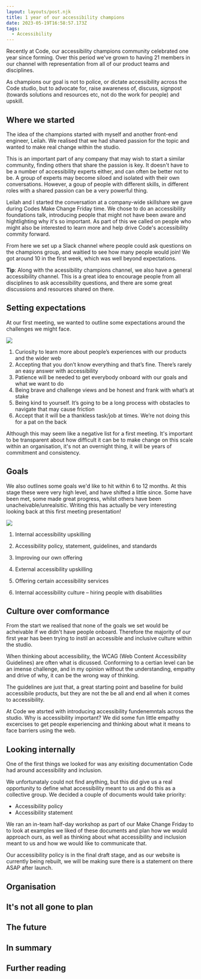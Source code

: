 ```yaml
---
layout: layouts/post.njk
title: 1 year of our accessibility champions
date: 2023-05-19T16:58:57.173Z
tags:
  - Accessibility
---
```

Recently at Code, our accessibility champions community celebrated one year since forming. Over this period we've grown to having 21 members in our channel with representation from all of our product teams and disciplines.

As champions our goal is not to police, or dictate accessibility across the Code studio, but to advocate for, raise awareness of, discuss, signpost (towards solutions and resources etc, not do the work for people) and upskill.

## Where we started

The idea of the champions started with myself and another front-end engineer, Leilah. We realised that we had shared passion for the topic and wanted to make real change within the studio.

This is an important part of any company that may wish to start a similar community, finding others that share the passion is key. It doesn't have to be a number of accessibility experts either, and can often be better not to be. A group of experts may become siloed and isolated with their own conversations. However, a goup of people with different skills, in different roles with a shared passion can be a very powerful thing.

Leilah and I started the conversation at a company-wide skillshare we gave during Codes Make Change Friday time. We chose to do an accessibility foundations talk, introducing people that might not have been aware and hightlighting why it's so important. As part of this we called on people who might also be interested to learn more and help drive Code's accessibility commity forward.

From here we set up a Slack channel where people could ask questions on the champions group, and waitied to see how many people would join! We got around 10 in the first week, which was well beyond expectations.

**Tip**: Along with the acessibility champions channel, we also have a general accessibility channel. This is a great idea to encourage people from all disciplines to ask accessibility questions, and there are some great discussions and resources shared on there.

## Setting expectations

At our first meeting, we wanted to outline some expectations around the challenges we might face.

![](/images/screenshot-2023-05-22-at-04.29.14.png)

1. Curiosity to learn more about people’s experiences with our products and the wider web
2. Accepting that you don’t know everything and that’s fine. There’s rarely an easy answer with accessibility
3. Patience will be needed to get everybody onboard with our goals and what we want to do
4. Being brave and challenge views and be honest and frank with what’s at stake
5. Being kind to yourself. It’s going to be a long process with obstacles to navigate that may cause friction
6. Accept that it will be a thankless task/job at times. We’re not doing this for a pat on the back

Although this may seem like a negative list for a first meeting. It's important to be transparent about how difficult it can be to make change on this scale within an organisation, it's not an overnight thing, it will be years of commitment and consistency.

## Goals

We also outlines some goals we'd like to hit within 6 to 12 months. At this stage these were very high level, and have shifted a little since. Some have been met, some made great progress, whilst others have been unacheivable/unrealsitic. Writing this has actually be very interesting looking back at this first meeting presentation!

![](/images/screenshot-2023-05-22-at-04.47.38.png)

1. Internal accessibility upskilling

2. Accessibility policy, statement, guidelines, and standards

3. Improving our own offering

4. External accessibility upskilling

5. Offering certain accessibility services

6. Internal accessibility culture – hiring people with disabilities

## Culture over comformance

From the start we realised that none of the goals we set would be acheivable if we didn't have people onboard. Therefore the majority of our first year has been trying to instil an accessible and inclusive culture within the studio.

When thinking about accessibility, the WCAG (Web Content Accessibility Guidelines) are often what is dicussed. Conforming to a certian level can be an imense challenge, and in my opinion without the understanding, empathy and drive of why, it can be the wrong way of thinking.

The guidelines are just that, a great starting point and baseline for build accessibile products, but they are not the be all and end all when it comes to accessibility.

At Code we atsrted with introducing accessibility fundenemntals across the studio. Why is accessibility important? We did some fun little empathy excercises to get people experiencing and thinking about what it means to face barriers using the web.

## Looking internally

One of the first things we looked for was any exisiting documentation Code had around accessibility and inclusion.

We unfortunataly could not find anything, but this did give us a real opportunity to define what accessibility meant to us and do this as a collective group. We decided a couple of documents would take priority:

* Accessibility policy
* Accessibility statement

We ran an in-team half-day workshop as part of our Make Change Friday to to look at examples we liked of these documents and plan how we would approach ours, as well as thinking about what accessibility and inclusion meant to us and how we would like to communicate that.

Our accessibility policy is in the final draft stage, and as our website is currently being rebuilt, we will be making sure there is a statement on there ASAP after launch.


## Organisation

## It's not all gone to plan

## The future

## In summary

## Further reading